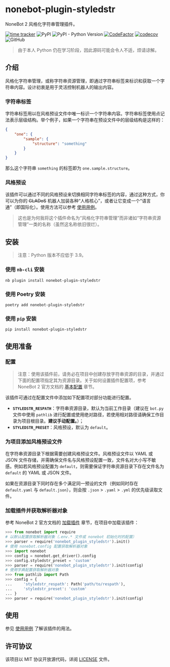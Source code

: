 # nonebot-plugin-styledstr

NoneBot 2 风格化字符串管理插件。

[![time tracker](https://wakatime.com/badge/github/jks15satoshi/nonebot_plugin_styledstr.svg)](https://wakatime.com/badge/github/jks15satoshi/nonebot_plugin_styledstr)
![PyPI](https://img.shields.io/pypi/v/nonebot-plugin-styledstr)
![PyPI - Python Version](https://img.shields.io/pypi/pyversions/nonebot-plugin-styledstr)
[![CodeFactor](https://www.codefactor.io/repository/github/jks15satoshi/nonebot_plugin_styledstr/badge)](https://www.codefactor.io/repository/github/jks15satoshi/nonebot_plugin_styledstr)
[![codecov](https://codecov.io/gh/jks15satoshi/nonebot_plugin_styledstr/branch/main/graph/badge.svg?token=8M2AHA8J3M)](https://codecov.io/gh/jks15satoshi/nonebot_plugin_styledstr)
![GitHub](https://img.shields.io/github/license/jks15satoshi/nonebot_plugin_styledstr)

> 由于本人 Python 仍在学习阶段，因此源码可能会令人不适，烦请谅解。

## 介绍

风格化字符串管理，或称字符串资源管理，即通过字符串标签来标识和获取一个字符串内容。设计初衷是用于灵活控制机器人的输出内容。

### 字符串标签

字符串标签用以在风格预设文件中唯一标识一个字符串内容。字符串标签使用点记法表示层级结构。举个例子，如果一个字符串在预设文件中的层级结构是这样的：

````json
{
    "one": {
        "sample": {
            "structure": "something"
        }
    }
}
````

那么这个字符串 `something` 的标签即为 `one.sample.structure`。

### 风格预设

该插件可以通过不同的风格预设来切换相同字符串标签的内容，通过这种方式，你可以为你的 ~~GLADoS~~ 机器人加装各种“人格核心”，或者让它变成一个“语言通”（即国际化）。使用方法可以参考 [使用用例](docs/usage.md#用例为bot增添多种不同的语言风格)。

> 这也是为何我将这个插件命名为“风格化字符串管理”而非诸如“字符串资源管理”一类的名称（虽然这名称依旧很烂）。

## 安装

> 注意：Python 版本不应低于 3.9。

### 使用 `nb-cli` 安装

````shell
nb plugin install nonebot-plugin-styledstr
````

### 使用 Poetry 安装

````shell
poetry add nonebot-plugin-styledstr
````

### 使用 `pip` 安装

````shell
pip install nonebot-plugin-styledstr
````

## 使用准备

### 配置

> 注意：使用该插件前，请务必在项目中创建存放字符串资源的目录，并通过下面的配置项指定其为资源目录。关于如何设置插件配置项，参考 NoneBot 2 官方文档的 [基本配置](https://v2.nonebot.dev/guide/basic-configuration.html) 章节。

该插件可通过在配置文件中添加如下配置项对部分功能进行配置。

- **`STYLEDSTR_RESPATH`**：字符串资源目录，默认为当前工作目录（建议在 `bot.py` 文件中使用 `pathlib` 进行配置或使用绝对路径，若使用相对路径请确保工作目录为项目根目录。**建议手动配置。**）；
- **`STYLEDSTR_PRESET`**：风格预设，默认为 `default`。

### 为项目添加风格预设文件

在字符串资源目录下根据需要创建风格预设文件。风格预设文件以 YAML 或 JSON 文件存储，并需确保文件名与风格预设配置一致，文件名对大小写不敏感。例如若风格预设配置为 `default`，则需要保证字符串资源目录下存在文件名为 `default` 的 YAML 或 JSON 文件。

如果在资源目录下同时存在多个满足同一预设的文件（例如同时存在 `default.yaml` 与 `default.json`），则会按 `.json` > `.yaml` > `.yml` 的优先级读取文件。

### 加载插件并获取解析器对象

参考 NoneBot 2 官方文档的 [加载插件](https://v2.nonebot.dev/guide/loading-a-plugin.html) 章节，在项目中加载该插件：

````python
>>> from nonebot import require
# 以默认配置获取解析器对象（.env.* 文件或 nonebot 初始化时的配置）
>>> parser = require('nonebot_plugin_styledstr').init()
# 使用 nonebot.config 配置获取解析器对象
>>> import nonebot
>>> config = nonebot.get_driver().config
>>> config.styledstr_preset = 'custom'
>>> parser = require('nonebot_plugin_styledstr').init(config)
# 使用字典配置获取解析器对象
>>> from pathlib import Path
>>> config = {
...     'styledstr_respath': Path('path/to/respath'),
...     'styledstr_preset': 'custom'
... }
>>> parser = require('nonebot_plugin_styledstr').init(config)
````

## 使用

参见 [使用用例](docs/usage.md) 了解该插件的用法。

## 许可协议

该项目以 MIT 协议开放源代码，详阅 [LICENSE](LICENSE) 文件。
